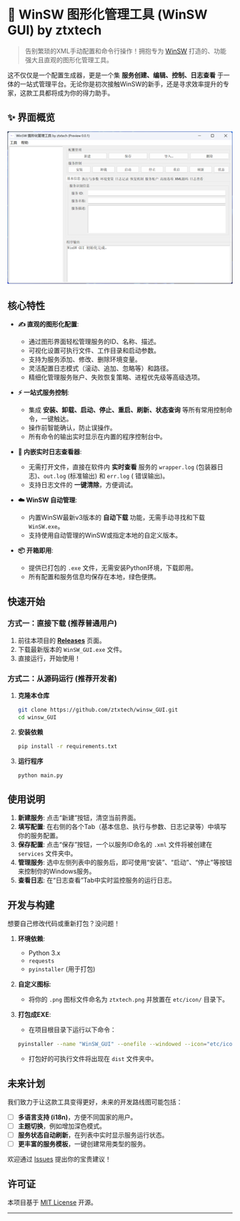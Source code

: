 # 🚀 WinSW 图形化管理工具 (WinSW GUI) by ztxtech

> 告别繁琐的XML手动配置和命令行操作！拥抱专为 [WinSW](https://github.com/winsw/winsw) 打造的、功能强大且直观的图形化管理工具。


这不仅仅是一个配置生成器，更是一个集 **服务创建、编辑、控制、日志查看**
于一体的一站式管理平台。无论你是初次接触WinSW的新手，还是寻求效率提升的专家，这款工具都将成为你的得力助手。

## ✨ 界面概览

![界面](etc/screenshot/main.png)

## 核心特性

* **✍️ 直观的图形化配置**:

    * 通过图形界面轻松管理服务的ID、名称、描述。
    * 可视化设置可执行文件、工作目录和启动参数。
    * 支持为服务添加、修改、删除环境变量。
    * 灵活配置日志模式（滚动、追加、忽略等）和路径。
    * 精细化管理服务账户、失败恢复策略、进程优先级等高级选项。

* **⚡️ 一站式服务控制**:

    * 集成 **安装、卸载、启动、停止、重启、刷新、状态查询** 等所有常用控制命令，一键触达。
    * 操作前智能确认，防止误操作。
    * 所有命令的输出实时显示在内置的程序控制台中。

* **📜 内嵌实时日志查看器**:

    * 无需打开文件，直接在软件内 **实时查看** 服务的 `wrapper.log` (包装器日志)、`out.log` (标准输出) 和 `err.log` (
      错误输出)。
    * 支持日志文件的 **一键清除**，方便调试。

* **☁️ WinSW 自动管理**:

    * 内置WinSW最新v3版本的 **自动下载** 功能，无需手动寻找和下载 `WinSW.exe`。
    * 支持使用自动管理的WinSW或指定本地的自定义版本。

* **📦 开箱即用**:

    * 提供已打包的 `.exe` 文件，无需安装Python环境，下载即用。
    * 所有配置和服务信息均保存在本地，绿色便携。

## 快速开始

### 方式一：直接下载 (推荐普通用户)

1. 前往本项目的 [**Releases**](https://github.com/ztxtech/winsw_GUI/releases) 页面。
2. 下载最新版本的 `WinSW_GUI.exe` 文件。
3. 直接运行，开始使用！

### 方式二：从源码运行 (推荐开发者)

1. **克隆本仓库**

   ```bash
   git clone https://github.com/ztxtech/winsw_GUI.git
   cd winsw_GUI
   ```

2. **安装依赖**

   ```bash
   pip install -r requirements.txt
   ```

3. **运行程序**

   ```bash
   python main.py
   ```

## 使用说明

1. **新建服务**: 点击“新建”按钮，清空当前界面。
2. **填写配置**: 在右侧的各个Tab（基本信息、执行与参数、日志记录等）中填写你的服务配置。
3. **保存配置**: 点击“保存”按钮，一个以服务ID命名的 `.xml` 文件将被创建在 `services` 文件夹中。
4. **管理服务**: 选中左侧列表中的服务后，即可使用“安装”、“启动”、“停止”等按钮来控制你的Windows服务。
5. **查看日志**: 在“日志查看”Tab中实时监控服务的运行日志。

## 开发与构建

想要自己修改代码或重新打包？没问题！

1. **环境依赖**:

    * Python 3.x
    * `requests`
    * `pyinstaller` (用于打包)

2. **自定义图标**:

    * 将你的 `.png` 图标文件命名为 `ztxtech.png` 并放置在 `etc/icon/` 目录下。

3. **打包成EXE**:

    * 在项目根目录下运行以下命令：

   <!-- end list -->

   ```bash
   pyinstaller --name "WinSW_GUI" --onefile --windowed --icon="etc/icon/ztxtech.png" --add-data "etc;etc" main.py
   ```

    * 打包好的可执行文件将出现在 `dist` 文件夹中。

## 未来计划

我们致力于让这款工具变得更好，未来的开发路线图可能包括：

- [ ] **多语言支持 (i18n)**，方便不同国家的用户。
- [ ] **主题切换**，例如增加深色模式。
- [ ] **服务状态自动刷新**，在列表中实时显示服务运行状态。
- [ ] **更丰富的服务模板**，一键创建常用类型的服务。

欢迎通过 [Issues](https://github.com/ztxtech/winsw_GUI/issues) 提出你的宝贵建议！

## 许可证

本项目基于 [MIT License](https://github.com/ztxtech/winsw_GUI/blob/main/LICENSE) 开源。

-----